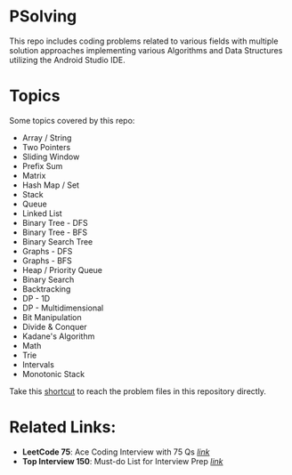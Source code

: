 # PSolving

This repo includes coding problems related to various fields with multiple solution approaches implementing various Algorithms and Data Structures utilizing the Android Studio IDE.


# Topics
Some topics covered by this repo:
- Array / String
- Two Pointers
- Sliding Window
- Prefix Sum
- Matrix
- Hash Map / Set
- Stack
- Queue
- Linked List
- Binary Tree - DFS
- Binary Tree - BFS
- Binary Search Tree
- Graphs - DFS
- Graphs - BFS
- Heap / Priority Queue
- Binary Search
- Backtracking
- DP - 1D
- DP - Multidimensional
- Bit Manipulation
- Divide & Conquer
- Kadane's Algorithm
- Math
- Trie
- Intervals
- Monotonic Stack


Take this [shortcut](jconsoleapp/src/main/java/com/example/jconsoleapp) to reach the problem files in this repository directly.


# Related Links:
- **LeetCode 75**: Ace Coding Interview with 75 Qs [_link_](https://leetcode.com/studyplan/leetcode-75/)
- **Top Interview 150**: Must-do List for Interview Prep [_link_](https://leetcode.com/studyplan/top-interview-150/)

